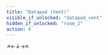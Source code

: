 ```yaml
---
title: "Datapad (Vent)"
visible_if_unlocked: "datapad_vent"
hidden_if_unlocked: "room_2"
action: 0
---
```


↗←↓→↖